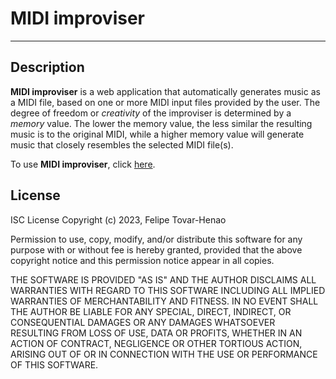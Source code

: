 # MIDI improviser
-----------------------

## Description

**MIDI improviser** is a web application that automatically generates music as a MIDI file, based on one or more MIDI input files provided by the user. The degree of freedom or *creativity* of the improviser is determined by a *memory* value. The lower the memory value, the less
similar the resulting music is to the original MIDI, while a higher memory value will generate music that closely resembles the selected
MIDI file(s).
        
To use **MIDI improviser**, click [here](https://felipe-tovar-henao.com/midi-improviser).

## License
ISC License
Copyright (c) 2023, Felipe Tovar-Henao

Permission to use, copy, modify, and/or distribute this software for any purpose with or without fee is hereby granted, provided that the above copyright notice and this permission notice appear in all copies.

THE SOFTWARE IS PROVIDED "AS IS" AND THE AUTHOR DISCLAIMS ALL WARRANTIES WITH REGARD TO THIS SOFTWARE INCLUDING ALL IMPLIED WARRANTIES OF MERCHANTABILITY AND FITNESS. IN NO EVENT SHALL THE AUTHOR BE LIABLE FOR ANY SPECIAL, DIRECT, INDIRECT, OR CONSEQUENTIAL DAMAGES OR ANY DAMAGES WHATSOEVER RESULTING FROM LOSS OF USE, DATA OR PROFITS, WHETHER IN AN ACTION OF CONTRACT, NEGLIGENCE OR OTHER TORTIOUS ACTION, ARISING OUT OF OR IN CONNECTION WITH THE USE OR PERFORMANCE OF THIS SOFTWARE.